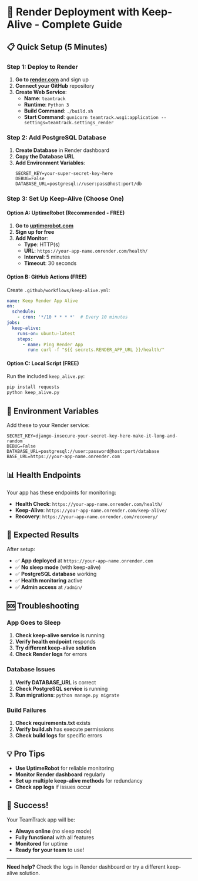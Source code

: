 # 🚀 Render Deployment with Keep-Alive - Complete Guide

## 📋 Quick Setup (5 Minutes)

### Step 1: Deploy to Render
1. **Go to [render.com](https://render.com)** and sign up
2. **Connect your GitHub** repository
3. **Create Web Service**:
   - **Name**: `teamtrack`
   - **Runtime**: `Python 3`
   - **Build Command**: `./build.sh`
   - **Start Command**: `gunicorn teamtrack.wsgi:application --settings=teamtrack.settings_render`

### Step 2: Add PostgreSQL Database
1. **Create Database** in Render dashboard
2. **Copy the Database URL**
3. **Add Environment Variables**:
   ```
   SECRET_KEY=your-super-secret-key-here
   DEBUG=False
   DATABASE_URL=postgresql://user:pass@host:port/db
   ```

### Step 3: Set Up Keep-Alive (Choose One)

#### Option A: UptimeRobot (Recommended - FREE)
1. **Go to [uptimerobot.com](https://uptimerobot.com)**
2. **Sign up for free**
3. **Add Monitor**:
   - **Type**: HTTP(s)
   - **URL**: `https://your-app-name.onrender.com/health/`
   - **Interval**: 5 minutes
   - **Timeout**: 30 seconds

#### Option B: GitHub Actions (FREE)
Create `.github/workflows/keep-alive.yml`:
```yaml
name: Keep Render App Alive
on:
  schedule:
    - cron: '*/10 * * * *'  # Every 10 minutes
jobs:
  keep-alive:
    runs-on: ubuntu-latest
    steps:
      - name: Ping Render App
        run: curl -f "${{ secrets.RENDER_APP_URL }}/health/"
```

#### Option C: Local Script (FREE)
Run the included `keep_alive.py`:
```bash
pip install requests
python keep_alive.py
```

## 🔧 Environment Variables

Add these to your Render service:

```
SECRET_KEY=django-insecure-your-secret-key-here-make-it-long-and-random
DEBUG=False
DATABASE_URL=postgresql://user:password@host:port/database
BASE_URL=https://your-app-name.onrender.com
```

## 📊 Health Endpoints

Your app has these endpoints for monitoring:

- **Health Check**: `https://your-app-name.onrender.com/health/`
- **Keep-Alive**: `https://your-app-name.onrender.com/keep-alive/`
- **Recovery**: `https://your-app-name.onrender.com/recovery/`

## 🎯 Expected Results

After setup:
- ✅ **App deployed** at `https://your-app-name.onrender.com`
- ✅ **No sleep mode** (with keep-alive)
- ✅ **PostgreSQL database** working
- ✅ **Health monitoring** active
- ✅ **Admin access** at `/admin/`

## 🆘 Troubleshooting

### App Goes to Sleep
1. **Check keep-alive service** is running
2. **Verify health endpoint** responds
3. **Try different keep-alive solution**
4. **Check Render logs** for errors

### Database Issues
1. **Verify DATABASE_URL** is correct
2. **Check PostgreSQL service** is running
3. **Run migrations**: `python manage.py migrate`

### Build Failures
1. **Check requirements.txt** exists
2. **Verify build.sh** has execute permissions
3. **Check build logs** for specific errors

## 💡 Pro Tips

- **Use UptimeRobot** for reliable monitoring
- **Monitor Render dashboard** regularly
- **Set up multiple keep-alive methods** for redundancy
- **Check app logs** if issues occur

## 🎉 Success!

Your TeamTrack app will be:
- **Always online** (no sleep mode)
- **Fully functional** with all features
- **Monitored** for uptime
- **Ready for your team** to use!

---

**Need help?** Check the logs in Render dashboard or try a different keep-alive solution.
